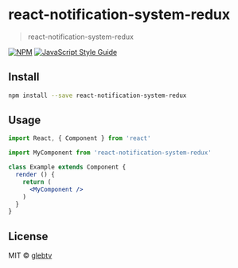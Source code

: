 # react-notification-system-redux

> react-notification-system-redux

[![NPM](https://img.shields.io/npm/v/react-notification-system-redux.svg)](https://www.npmjs.com/package/react-notification-system-redux) [![JavaScript Style Guide](https://img.shields.io/badge/code_style-standard-brightgreen.svg)](https://standardjs.com)

## Install

```bash
npm install --save react-notification-system-redux
```

## Usage

```jsx
import React, { Component } from 'react'

import MyComponent from 'react-notification-system-redux'

class Example extends Component {
  render () {
    return (
      <MyComponent />
    )
  }
}
```

## License

MIT © [glebtv](https://github.com/glebtv)
